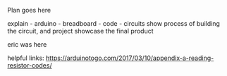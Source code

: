 Plan goes here

explain
	- arduino
	- breadboard
	- code
	- circuits
show process of building the circuit, and project
showcase the final product


eric was here

helpful links:
https://arduinotogo.com/2017/03/10/appendix-a-reading-resistor-codes/
